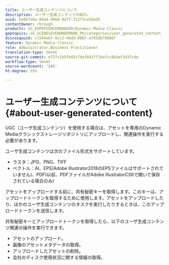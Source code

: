 ```yaml
---
title: ユーザー生成コンテンツについて
description: ユーザー生成コンテンツの紹介。
uuid: ba867a6a-84a4-4968-9a77-712f3ce5dad5
contentOwner: rbrough
products: SG_EXPERIENCEMANAGER/Dynamic-Media-Classic
geptopics: SG_SCENESEVENONDEMAND_PK/categories/user_generated_content
discoiquuid: c1594abf-8cc2-46dd-88bf-af93db7db607
feature: Dynamic Media Classic
role: Administrator,Business Practitioner
translation-type: tm+mt
source-git-commit: e727c1b5fb43c7def842ff1bafcc8b3ef3437cde
workflow-type: tm+mt
source-wordcount: '141'
ht-degree: 55%

---
```



# ユーザー生成コンテンツについて{#about-user-generated-content}

UGC（ユーザ生成コンテンツ）を使用する場合は、アセットを専用のDynamic Mediaクラシックストレージリポジトリにアップロードし、関連操作を実行する必要があります。

ユーザ生成コンテンツは次のファイル形式をサポートしています。

* ラスタ：JPG、PNG、TIFF
* ベクトル：AI、EPS(Adobe Illustrator2018のEPSファイルはサポートされていません)、PDF(以前、PDFファイルがAdobe IllustratorCS6で開いて保存されている場合のみ)

アセットをアップロードする前に、共有秘密キーを取得します。このキーは、アップロードトークンを取得するために使用します。アセットをアップロードしたり、ほかのユーザ生成コンテンツのタスクを実行したりするときは、このアップロードトークンを送信します。

共有秘密キーとアップロードトークンを取得したら、以下のユーザ生成コンテンツ関連の操作を実行できます。

* アセットのアップロード。
* 画像のアセットメタデータの取得。
* アップロードしたアセットの削除。
* 会社のディスク使用状況に関する情報の取得。

